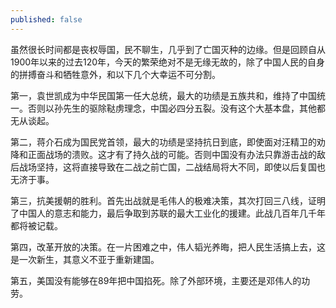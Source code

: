 ```yaml
---
published: false
---
```

虽然很长时间都是丧权辱国，民不聊生，几乎到了亡国灭种的边缘。但是回顾自从1900年以来的过去120年，今天的繁荣绝对不是无缘无故的，除了中国人民的自身的拼搏奋斗和牺牲意外，和以下几个大幸运不可分割。

第一，袁世凯成为中华民国第一任大总统，最大的功绩是五族共和，维持了中国统一。否则以孙先生的驱除鞑虏理念，中国必四分五裂。没有这个大基本盘，其他都无从谈起。

第二，蒋介石成为国民党首领，最大的功绩是坚持抗日到底，即使面对汪精卫的劝降和正面战场的溃败。这才有了持久战的可能。否则中国没有办法只靠游击战的敌后战场坚持，这将直接导致在二战之前亡国，二战结局将大不同，即使以后复国也无济于事。

第三，抗美援朝的胜利。首先出战就是毛伟人的极难决策，其次打回三八线，证明了中国人的意志和能力，最后争取到苏联的最大工业化的援建。此战几百年几千年都将被记载。

第四，改革开放的决策。在一片困难之中，伟人韬光养晦，把人民生活搞上去，这是一次新生，其意义不亚于重新建国。

第五，美国没有能够在89年把中国掐死。除了外部环境，主要还是邓伟人的功劳。
